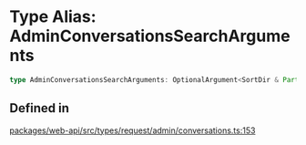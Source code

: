 # Type Alias: AdminConversationsSearchArguments

```ts
type AdminConversationsSearchArguments: OptionalArgument<SortDir & Partial<TeamIDs> & TokenOverridable & CursorPaginationEnabled & object>;
```

## Defined in

[packages/web-api/src/types/request/admin/conversations.ts:153](https://github.com/slackapi/node-slack-sdk/blob/7b348598b763c2b7545d1042b5f0429775cfa62c/packages/web-api/src/types/request/admin/conversations.ts#L153)
